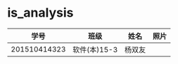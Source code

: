 # is_analysis
|学号|班级|姓名|照片|
|:-------:|:-------------: | :----------:|:---:|
|201510414323|软件(本)15-3|杨双友||
